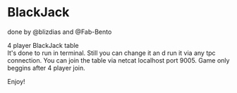 # BlackJack

done by @blizdias and @Fab-Bento

4 player BlackJack table  
It's done to run in terminal. Still you can change it an d run it via any tpc connection. 
You can join the table via netcat localhost port 9005. Game only beggins after 4 player join.

Enjoy!
